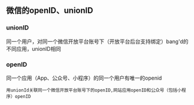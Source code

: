 

## 微信的openID、unionID

### unionID
同一个用户，对同一个微信开放平台账号下（开放平台后台支持绑定）bang'd的不同应用，unionID相同
### openID
同一个应用（App、公众号、小程序）的同一个用户有唯一的openid

```
用unionId关联同一个微信开放平台账号下的openID,网站应用openID和公众号（包括小程序）openID

```